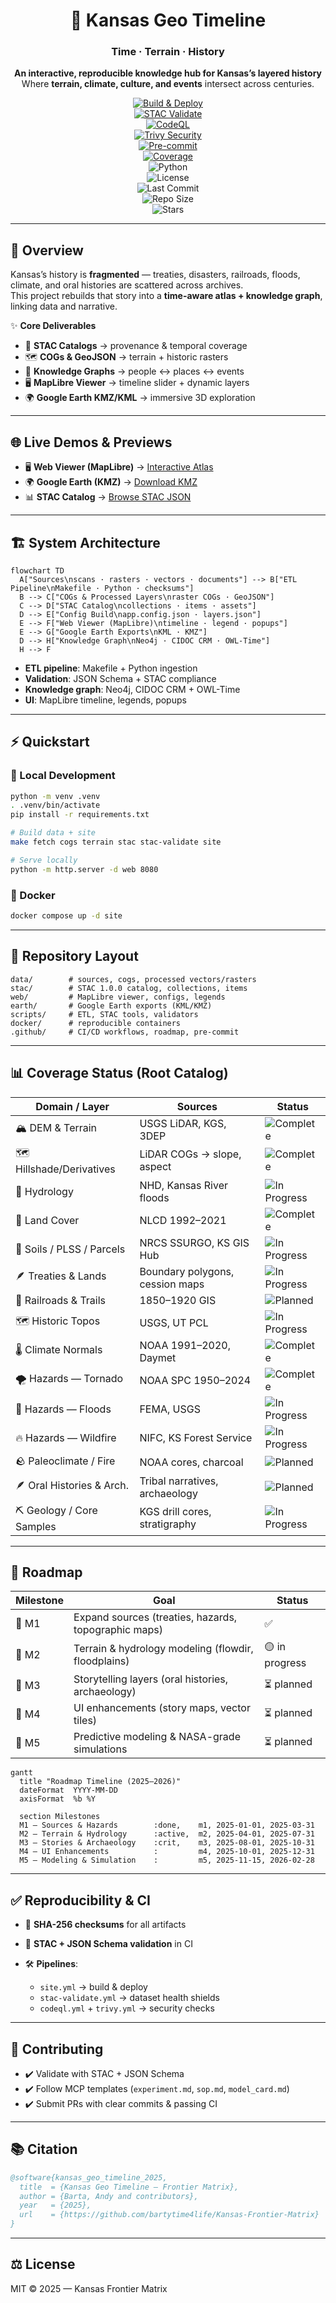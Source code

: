 <div align="center">

# 🌾 Kansas Geo Timeline

### **Time · Terrain · History**

**An interactive, reproducible knowledge hub for Kansas’s layered history**  
Where **terrain, climate, culture, and events** intersect across centuries.

[![Build & Deploy](https://github.com/bartytime4life/Kansas-Frontier-Matrix/actions/workflows/site.yml/badge.svg)](https://github.com/bartytime4life/Kansas-Frontier-Matrix/actions/workflows/site.yml)  
[![STAC Validate](https://github.com/bartytime4life/Kansas-Frontier-Matrix/actions/workflows/stac-validate.yml/badge.svg)](https://github.com/bartytime4life/Kansas-Frontier-Matrix/actions/workflows/stac-validate.yml)  
[![CodeQL](https://github.com/bartytime4life/Kansas-Frontier-Matrix/actions/workflows/codeql.yml/badge.svg)](https://github.com/bartytime4life/Kansas-Frontier-Matrix/actions/workflows/codeql.yml)  
[![Trivy Security](https://github.com/bartytime4life/Kansas-Frontier-Matrix/actions/workflows/trivy.yml/badge.svg)](https://github.com/bartytime4life/Kansas-Frontier-Matrix/actions/workflows/trivy.yml)  
[![Pre-commit](https://img.shields.io/badge/pre--commit-enabled-brightgreen?logo=pre-commit)](.pre-commit-config.yaml)  
[![Coverage](https://img.shields.io/badge/coverage-stac%20catalog-blueviolet)](stac/)  
![Python](https://img.shields.io/badge/python-3.10%2B-blue.svg?logo=python)  
![License](https://img.shields.io/github/license/bartytime4life/Kansas-Frontier-Matrix)  
![Last Commit](https://img.shields.io/github/last-commit/bartytime4life/Kansas-Frontier-Matrix)  
![Repo Size](https://img.shields.io/github/repo-size/bartytime4life/Kansas-Frontier-Matrix)  
![Stars](https://img.shields.io/github/stars/bartytime4life/Kansas-Frontier-Matrix?style=social)

</div>

---

## 🚀 Overview

Kansas’s history is **fragmented** — treaties, disasters, railroads, floods, climate, and oral histories are scattered across archives.  
This project rebuilds that story into a **time-aware atlas + knowledge graph**, linking data and narrative.

✨ **Core Deliverables**

* 📂 **STAC Catalogs** → provenance & temporal coverage  
* 🗺️ **COGs & GeoJSON** → terrain + historic rasters  
* 🧩 **Knowledge Graphs** → people ↔ places ↔ events  
* 🖥️ **MapLibre Viewer** → timeline slider + dynamic layers  
* 🌍 **Google Earth KMZ/KML** → immersive 3D exploration  

---

## 🌐 Live Demos & Previews

* 🖥️ **Web Viewer (MapLibre)** → [Interactive Atlas](https://bartytime4life.github.io/Kansas-Frontier-Matrix/web/)  
* 🌍 **Google Earth (KMZ)** → [Download KMZ](https://github.com/bartytime4life/Kansas-Frontier-Matrix/releases/latest)  
* 📊 **STAC Catalog** → [Browse STAC JSON](https://bartytime4life.github.io/Kansas-Frontier-Matrix/stac/)  

---

## 🏗 System Architecture

```mermaid
flowchart TD
  A["Sources\nscans · rasters · vectors · documents"] --> B["ETL Pipeline\nMakefile · Python · checksums"]
  B --> C["COGs & Processed Layers\nraster COGs · GeoJSON"]
  C --> D["STAC Catalog\ncollections · items · assets"]
  D --> E["Config Build\napp.config.json · layers.json"]
  E --> F["Web Viewer (MapLibre)\ntimeline · legend · popups"]
  E --> G["Google Earth Exports\nKML · KMZ"]
  D --> H["Knowledge Graph\nNeo4j · CIDOC CRM · OWL-Time"]
  H --> F
````

<!-- END OF MERMAID -->

* **ETL pipeline**: Makefile + Python ingestion
* **Validation**: JSON Schema + STAC compliance
* **Knowledge graph**: Neo4j, CIDOC CRM + OWL-Time
* **UI**: MapLibre timeline, legends, popups

---

## ⚡ Quickstart

### 🐍 Local Development

```bash
python -m venv .venv
. .venv/bin/activate
pip install -r requirements.txt

# Build data + site
make fetch cogs terrain stac stac-validate site

# Serve locally
python -m http.server -d web 8080
```

### 🐳 Docker

```bash
docker compose up -d site
```

---

## 📂 Repository Layout

```
data/        # sources, cogs, processed vectors/rasters
stac/        # STAC 1.0.0 catalog, collections, items
web/         # MapLibre viewer, configs, legends
earth/       # Google Earth exports (KML/KMZ)
scripts/     # ETL, STAC tools, validators
docker/      # reproducible containers
.github/     # CI/CD workflows, roadmap, pre-commit
```

---

## 📊 Coverage Status (Root Catalog)

| Domain / Layer            | Sources                         | Status                                                                  |
| ------------------------- | ------------------------------- | ----------------------------------------------------------------------- |
| 🏔 DEM & Terrain          | USGS LiDAR, KGS, 3DEP           | ![Complete](https://img.shields.io/badge/status-complete-brightgreen)   |
| 🗺 Hillshade/Derivatives  | LiDAR COGs → slope, aspect      | ![Complete](https://img.shields.io/badge/status-complete-brightgreen)   |
| 🌊 Hydrology              | NHD, Kansas River floods        | ![In Progress](https://img.shields.io/badge/status-in--progress-yellow) |
| 🌱 Land Cover             | NLCD 1992–2021                  | ![Complete](https://img.shields.io/badge/status-complete-brightgreen)   |
| 🧭 Soils / PLSS / Parcels | NRCS SSURGO, KS GIS Hub         | ![In Progress](https://img.shields.io/badge/status-in--progress-yellow) |
| 🪶 Treaties & Lands       | Boundary polygons, cession maps | ![In Progress](https://img.shields.io/badge/status-in--progress-yellow) |
| 🚂 Railroads & Trails     | 1850–1920 GIS                   | ![Planned](https://img.shields.io/badge/status-planned-lightgrey)       |
| 🗺 Historic Topos         | USGS, UT PCL                    | ![In Progress](https://img.shields.io/badge/status-in--progress-yellow) |
| 🌡 Climate Normals        | NOAA 1991–2020, Daymet          | ![Complete](https://img.shields.io/badge/status-complete-brightgreen)   |
| 🌪 Hazards — Tornado      | NOAA SPC 1950–2024              | ![Complete](https://img.shields.io/badge/status-complete-brightgreen)   |
| 🌊 Hazards — Floods       | FEMA, USGS                      | ![In Progress](https://img.shields.io/badge/status-in--progress-yellow) |
| 🔥 Hazards — Wildfire     | NIFC, KS Forest Service         | ![In Progress](https://img.shields.io/badge/status-in--progress-yellow) |
| 🪨 Paleoclimate / Fire    | NOAA cores, charcoal            | ![Planned](https://img.shields.io/badge/status-planned-lightgrey)       |
| 🪶 Oral Histories & Arch. | Tribal narratives, archaeology  | ![Planned](https://img.shields.io/badge/status-planned-lightgrey)       |
| ⛏ Geology / Core Samples  | KGS drill cores, stratigraphy   | ![In Progress](https://img.shields.io/badge/status-in--progress-yellow) |

---

## 🎯 Roadmap

| Milestone | Goal                                                 | Status         |
| --------- | ---------------------------------------------------- | -------------- |
| 📌 M1     | Expand sources (treaties, hazards, topographic maps) | ✅              |
| 📌 M2     | Terrain & hydrology modeling (flowdir, floodplains)  | 🟡 in progress |
| 📌 M3     | Storytelling layers (oral histories, archaeology)    | ⏳ planned      |
| 📌 M4     | UI enhancements (story maps, vector tiles)           | ⏳ planned      |
| 📌 M5     | Predictive modeling & NASA-grade simulations         | ⏳ planned      |

```mermaid
gantt
  title "Roadmap Timeline (2025–2026)"
  dateFormat  YYYY-MM-DD
  axisFormat  %b %Y

  section Milestones
  M1 — Sources & Hazards        :done,    m1, 2025-01-01, 2025-03-31
  M2 — Terrain & Hydrology      :active,  m2, 2025-04-01, 2025-07-31
  M3 — Stories & Archaeology    :crit,    m3, 2025-08-01, 2025-10-31
  M4 — UI Enhancements          :         m4, 2025-10-01, 2025-12-31
  M5 — Modeling & Simulation    :         m5, 2025-11-15, 2026-02-28
```

<!-- END OF MERMAID -->

---

## ✅ Reproducibility & CI

* 🔐 **SHA-256 checksums** for all artifacts
* 📏 **STAC + JSON Schema validation** in CI
* 🛠 **Pipelines**:

  * `site.yml` → build & deploy
  * `stac-validate.yml` → dataset health shields
  * `codeql.yml` + `trivy.yml` → security checks

---

## 🤝 Contributing

* ✔️ Validate with STAC + JSON Schema
* ✔️ Follow MCP templates (`experiment.md`, `sop.md`, `model_card.md`)
* ✔️ Submit PRs with clear commits & passing CI

---

## 📚 Citation

```bibtex
@software{kansas_geo_timeline_2025,
  title  = {Kansas Geo Timeline — Frontier Matrix},
  author = {Barta, Andy and contributors},
  year   = {2025},
  url    = {https://github.com/bartytime4life/Kansas-Frontier-Matrix}
}
```

---

## ⚖️ License

MIT © 2025 — Kansas Frontier Matrix
